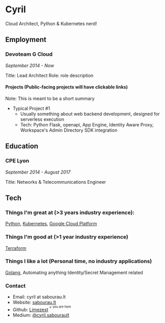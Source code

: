 # Cyril
Cloud Architect, Python & Kubernetes nerd!

## Employment
### Devoteam G Cloud
*September 2014 - Now*

Title: Lead Architect
Role: role description

#### Projects (Public-facing projects will have clickable links)
Note: This is meant to be a short summary

- Typical Project #1
  - Usually something about web backend development, designed for serverless execution
  - Tech: Python Flask, openapi, App Engine, Identity Aware Proxy, Workspace's Admin Directory SDK integration

## Education
### CPE Lyon
*September 2014 - August 2017*

Title: Networks & Telecommunications Engineer

## Tech
### Things I'm great at (>3 years industry experience):
[Python](https://python.org/), [Kubernetes](https://kubernetes.io/), [Google Cloud Platform](https://cloud.google.com)

### Things I'm good at (>1 year industry experience)
[Terraform](https://terraform.io/)

### Things I like a lot (Personal time, no industry applications)
[Golang](https://golang.org/), Automating anything Identity/Secret Management related

### Contact
- Email: cyril at sabourau.lt
- Website: [sabourau.lt](https://sabourau.lt/)
- Github: [Limezest](http://github.com/Limezest) <sup><sup>↙ you are here</sup></sup>
- Medium: [@cyril.sabourault](https://medium.com/@cyril.sabourault)

